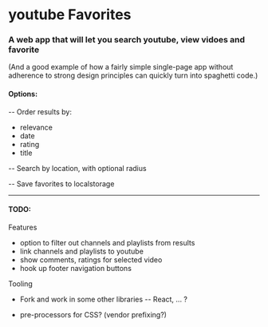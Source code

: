 # youtube Favorites

### A web app that will let you search youtube, view vidoes and favorite
(And a good example of how a fairly simple single-page app without adherence to strong design principles can quickly turn into spaghetti code.)


#### Options:
-- Order results by:
- relevance
- date
- rating
- title

-- Search by location, with optional radius

-- Save favorites to localstorage

---
#### TODO:

Features
- option to filter out channels and playlists from results
- link channels and playlists to youtube
- show comments, ratings for selected video
- hook up footer navigation buttons

Tooling
- Fork and work in some other libraries
-- React, ... ?

- pre-processors for CSS? (vendor prefixing?)


